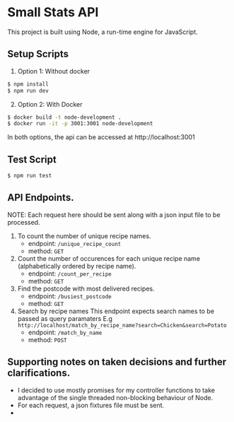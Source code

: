 # Small Stats API
This project is built using Node, a run-time engine for JavaScript.
## Setup Scripts
1. Option 1: Without docker
```sh
$ npm install
$ npm run dev

```
2. Option 2: With Docker
```sh
$ docker build -t node-development .
$ docker run -it -p 3001:3001 node-development

```
In both options, the api can be accessed at http://localhost:3001

## Test Script
```sh
$ npm run test

```

## API Endpoints.
 NOTE: Each request here should be sent along with a json input file to be processed.
1. To count the number of unique recipe names.
    - endpoint: ```/unique_recipe_count```
    - method: ```GET```
2. Count the number of occurences for each unique recipe name (alphabetically ordered by recipe name).
    - endpoint: ```/count_per_recipe```
    - method: ```GET```
3. Find the postcode with most delivered recipes.
    - endpoint: ```/busiest_postcode```
    - method: ```GET```
 4. Search by recipe names
    This endpoint expects search names to be passed as query paramaters 
    E.g ```http://localhost/match_by_recipe_name?search=Chicken&search=Potato```
    - endpoint: ```/match_by_name```
    - method: ```POST```

## Supporting notes on taken decisions and further clarifications.

- I decided to use mostly promises for my controller functions to take advantage of the    single threaded non-blocking behaviour of Node.
- For each request, a json fixtures file must be sent.
- 
